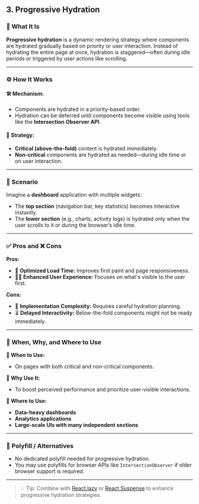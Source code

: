 ## 3. Progressive Hydration

### 🧠 What It Is
**Progressive hydration** is a dynamic rendering strategy where components are hydrated gradually based on priority or user interaction. Instead of hydrating the entire page at once, hydration is staggered—often during idle periods or triggered by user actions like scrolling.

---

### ⚙️ How It Works

#### 🛠️ Mechanism:
- Components are hydrated in a priority-based order.
- Hydration can be deferred until components become visible using tools like the **Intersection Observer API**.

#### 🎯 Strategy:
- **Critical (above-the-fold)** content is hydrated immediately.
- **Non-critical** components are hydrated as needed—during idle time or on user interaction.

---

### 📘 Scenario

Imagine a **dashboard** application with multiple widgets:
- The **top section** (navigation bar, key statistics) becomes interactive instantly.
- The **lower section** (e.g., charts, activity logs) is hydrated only when the user scrolls to it or during the browser’s idle time.

---

### ✅ Pros and ❌ Cons

**Pros:**
- 🚀 **Optimized Load Time:** Improves first paint and page responsiveness.
- 🧑‍💻 **Enhanced User Experience:** Focuses on what's visible to the user first.

**Cons:**
- 🧩 **Implementation Complexity:** Requires careful hydration planning.
- ⏳ **Delayed Interactivity:** Below-the-fold components might not be ready immediately.

---

### 📍 When, Why, and Where to Use

**📅 When to Use:**
- On pages with both critical and non-critical components.

**🤔 Why Use It:**
- To boost perceived performance and prioritize user-visible interactions.

**📍 Where to Use:**
- **Data-heavy dashboards**
- **Analytics applications**
- **Large-scale UIs with many independent sections**

---

### 🧰 Polyfill / Alternatives

- No dedicated polyfill needed for progressive hydration.
- You may use polyfills for browser APIs like `IntersectionObserver` if older browser support is required.

---

> 💡 Tip: Combine with [React.lazy](https://reactjs.org/docs/code-splitting.html#reactlazy) or [React Suspense](https://reactjs.org/docs/concurrent-mode-suspense.html) to enhance progressive hydration strategies.
